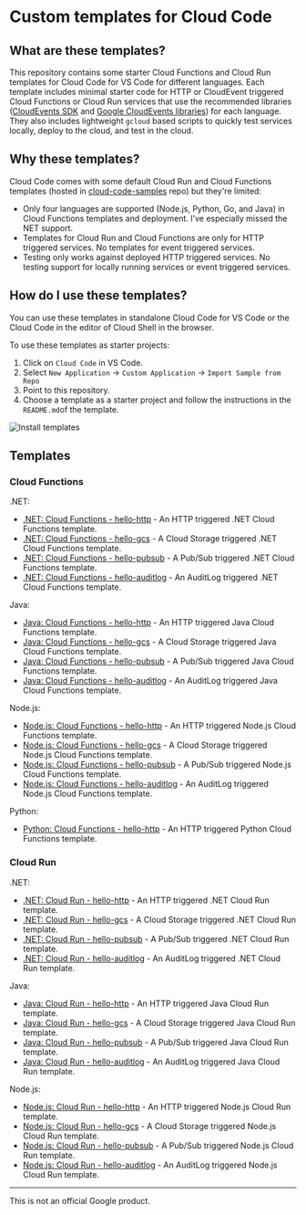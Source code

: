 # Custom templates for Cloud Code

## What are these templates?

This repository contains some starter Cloud Functions and Cloud Run templates
for Cloud Code for VS Code for different languages. Each template includes
minimal starter code for HTTP or CloudEvent triggered Cloud Functions or Cloud
Run services that use the recommended libraries ([CloudEvents
SDK](https://cloudevents.io/) and [Google CloudEvents
libraries](https://github.com/googleapis/google-cloudevents)) for each language.
They also includes lightweight `gcloud` based scripts to quickly test services
locally, deploy to the cloud, and test in the cloud.

## Why these templates?

Cloud Code comes with some default Cloud Run and Cloud Functions templates
(hosted in
[cloud-code-samples](https://github.com/GoogleCloudPlatform/cloud-code-samples)
repo) but they're limited:

* Only four languages are supported (Node.js, Python, Go, and Java) in Cloud
  Functions templates and deployment. I’ve especially missed the NET support.
* Templates for Cloud Run and Cloud Functions are only for HTTP triggered
  services. No templates for event triggered services.
* Testing only works against deployed HTTP triggered services. No testing
  support for locally running services or event triggered services.

## How do I use these templates?

You can use these templates in standalone Cloud Code for VS Code or the Cloud
Code in the editor of Cloud Shell in the browser.

To use these templates as starter projects:

1. Click on `Cloud Code` in VS Code.
1. Select `New Application` -> `Custom Application` -> `Import Sample from Repo`
1. Point to this repository.
1. Choose a template as a starter project and follow the instructions in the
   `README.md`of the template.

![Install templates](install.gif)

## Templates

### Cloud Functions

.NET:

* [.NET: Cloud Functions - hello-http](dotnet/functions/hello-http) - An
  HTTP triggered .NET Cloud Functions template.
* [.NET: Cloud Functions - hello-gcs](dotnet/functions/hello-gcs) - A
  Cloud Storage triggered .NET Cloud Functions template.
* [.NET: Cloud Functions - hello-pubsub](dotnet/functions/hello-pubsub) - A
  Pub/Sub triggered .NET Cloud Functions template.
* [.NET: Cloud Functions - hello-auditlog](dotnet/functions/hello-auditlog) - An
  AuditLog triggered .NET Cloud Functions template.

Java:

* [Java: Cloud Functions - hello-http](java/functions/hello-http) - An
  HTTP triggered Java Cloud Functions template.
* [Java: Cloud Functions - hello-gcs](java/functions/hello-gcs) - A
  Cloud Storage triggered Java Cloud Functions template.
* [Java: Cloud Functions - hello-pubsub](java/functions/hello-pubsub) - A
  Pub/Sub triggered Java Cloud Functions template.
* [Java: Cloud Functions - hello-auditlog](java/functions/hello-auditlog) - An
  AuditLog triggered Java Cloud Functions template.

Node.js:

* [Node.js: Cloud Functions - hello-http](nodejs/functions/hello-http) - An
  HTTP triggered Node.js Cloud Functions template.
* [Node.js: Cloud Functions - hello-gcs](nodejs/functions/hello-gcs) - A
  Cloud Storage triggered Node.js Cloud Functions template.
* [Node.js: Cloud Functions - hello-pubsub](nodejs/functions/hello-pubsub) - A
  Pub/Sub triggered Node.js Cloud Functions template.
* [Node.js: Cloud Functions - hello-auditlog](nodejs/functions/hello-auditLog) - An
  AuditLog triggered Node.js Cloud Functions template.

Python:

* [Python: Cloud Functions - hello-http](python/functions/hello-http) - An
  HTTP triggered Python Cloud Functions template.

### Cloud Run

.NET:

* [.NET: Cloud Run - hello-http](dotnet/run/hello-http) - An HTTP triggered .NET
  Cloud Run template.
* [.NET: Cloud Run - hello-gcs](dotnet/run/hello-gcs) - A Cloud Storage triggered
  .NET Cloud Run template.
* [.NET: Cloud Run - hello-pubsub](dotnet/run/hello-pubsub) - A Pub/Sub triggered
  .NET Cloud Run template.
* [.NET: Cloud Run - hello-auditlog](dotnet/run/hello-auditlog) - An AuditLog
  triggered .NET Cloud Run template.

Java:

* [Java: Cloud Run - hello-http](java/run/hello-http) - An HTTP triggered Java
  Cloud Run template.
* [Java: Cloud Run - hello-gcs](java/run/hello-gcs) - A Cloud Storage triggered
  Java Cloud Run template.
* [Java: Cloud Run - hello-pubsub](java/run/hello-pubsub) - A Pub/Sub triggered
  Java Cloud Run template.
* [Java: Cloud Run - hello-auditlog](dotnet/run/hello-audit-log) - An AuditLog
  triggered Java Cloud Run template.

Node.js:

* [Node.js: Cloud Run - hello-http](nodejs/run/hello-http) - An HTTP triggered Node.js
  Cloud Run template.
* [Node.js: Cloud Run - hello-gcs](nodejs/run/hello-gcs) - A Cloud Storage triggered
  Node.js Cloud Run template.
* [Node.js: Cloud Run - hello-pubsub](nodejs/run/hello-pubsub) - A Pub/Sub triggered
  Node.js Cloud Run template.
* [Node.js: Cloud Run - hello-auditlog](nodejs/run/hello-auditLog) - An AuditLog
  triggered Node.js Cloud Run template.

-------

This is not an official Google product.
